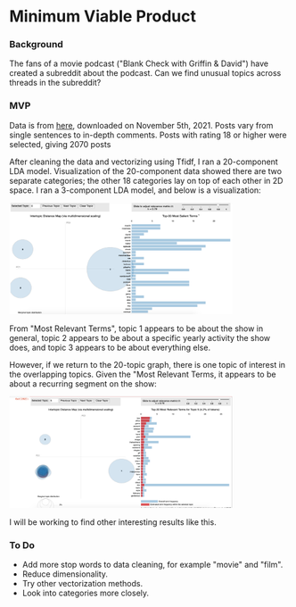 # Minimum Viable Product

### Background
The fans of a movie podcast ("Blank Check with Griffin & David") have created a subreddit about the podcast. Can we find unusual topics across threads in the subreddit?

### MVP
Data is from [here](https://www.reddit.com/r/blankies/), downloaded on November 5th, 2021. Posts vary from single sentences to in-depth comments. Posts with rating 18 or higher were selected, giving 2070 posts

After cleaning the data and vectorizing using Tfidf, I ran a 20-component LDA model. Visualization of the 20-component data showed there are two separate categories; the other 18 categories lay on top of each other in 2D space. I ran a 3-component LDA model, and below is a visualization:

<img src="https://github.com/cda913/NLP_Metis/blob/main/pyLDAvis_three_cat_Nov8.png" width="400" height="200" />

From "Most Relevant Terms", topic 1 appears to be about the show in general, topic 2 appears to be about a specific yearly activity the show does, and topic 3 appears to be about everything else. 

However, if we return to the 20-topic graph, there is one topic of interest in the overlapping topics. Given the "Most Relevant Terms, it appears to be about a recurring segment on the show:

<img src="https://github.com/cda913/NLP_Metis/blob/main/pyLDAvis_possibleOther_Nov7.png" width="400" height="200" />

I will be working to find other interesting results like this.

### To Do
- Add more stop words to data cleaning, for example "movie" and "film".
- Reduce dimensionality.
- Try other vectorization methods.
- Look into categories more closely.
